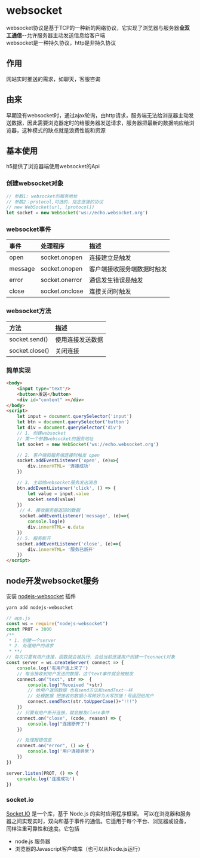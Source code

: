 # websocket
websocket协议是基于TCP的一种新的网络协议，它实现了浏览器与服务器**全双工通信**--允许服务器主动发送信息给客户端  
websocket是一种持久协议，http是非持久协议

## 作用
网站实时推送的需求，如聊天，客服咨询
## 由来
早期没有websocket时，通过ajax轮询，由http请求，服务端无法给浏览器主动发送数据，因此需要浏览器定时的给服务器发送请求，服务器把最新的数据响应给浏览器，这种模式的缺点就是浪费性能和资源
## 基本使用
h5提供了浏览器端使用websocket的Api

### 创建websocket对象
```js
// 参数1: websocket的服务地址
// 参数2：protocol,可选的，指定连接的协议
// new WebSocket(url, [protocol])
let socket = new WebSocket('ws://echo.websocket.org')
```
### websocket事件
事件|处理程序|描述
:--|:--|:--|
open|socket.onopen|连接建立是触发
message|socket.onopen|客户端接收服务端数据时触发
error|socket.onerror|通信发生错误是触发
close|socket.onclose|连接关闭时触发

### websocket方法
方法|描述
:--|:--|
socket.send()|使用连接发送数据
socket.close()|关闭连接

### 简单实现
```html
<body>
    <input type="text"/>
    <button>发送</button>
    <div id="content" ></div>
</body>
<script>
    let input = document.querySelector('input')
    let btn = document.querySelector('button')
    let div = document.querySelector('div')
    // 1. 创建websocket
    // 第一个参数websocket的服务地址
    let socket = new WebSocket('ws://echo.websocket.org')

    // 2. 客户端和服务端连接时触发 open
    socket.addEventListener('open', (e)=>{
        div.innerHTML= '连接成功'
    })

    // 3. 主动给websocket服务发送消息
    btn.addEventListener('click', () => {
        let value = input.value
        socket.send(value)
    })
     // 4. 接收服务器返回的数据
     socket.addEventListener('message', (e)=>{
        console.log(e)
        div.innerHTML= e.data
    })
    // 5. 服务断开
    socket.addEventListener('close', (e)=>{
        div.innerHTML= '服务已断开'
    })
</script>
```
## node开发websocket服务
安装 [nodejs-websocket](https://www.npmjs.com/package/nodejs-websocket) 插件
```
yarn add nodejs-websocket
```
```javascript
// app.js
const ws = require("nodejs-websocket")
const PROT = 3000
/**
 * 1. 创建一个server
 * 2. 处理用户的请求
 * **/
// 每次只要有用户连接，函数就会被执行，会给当前连接用户创建一个connect对象
const server = ws.createServer( connect => {
    console.log('有用户连上来了')
    // 每当接收到用户发送的数据，这个text事件就会被触发
    connect.on("text", str =>  {
        console.log("Received "+str)
        // 给用户返回数据 也有send方法和sendText一样
        // 处理数据 把接收的数据小写转好为大写拼接！号返回给用户
        connect.sendText(str.toUpperCase()+"!!!")
    })
    // 只要有用户断开连接，就会触发close事件
    connect.on("close", (code, reason) => {
        console.log("连接断开了")
    })

    // 处理报错信息
    connect.on("error", () => {
        console.log('用户连接异常')
    })
})

server.listen(PROT, () => {
    console.log('连接成功')
})
```

### socket.io
[Socket.IO](https://socket.io/) 是一个库，基于 Node.js 的实时应用程序框架。
可以在浏览器和服务器之间实现实时，双向和基于事件的通信。它适用于每个平台、浏览器或设备，
同样注重可靠性和速度。它包括
* node.js 服务器
* 浏览器的Javascript客户端库（也可以从Node.js运行）
